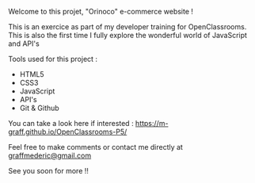 Welcome to this projet, "Orinoco" e-commerce website ! 

This is an exercice as part of my developer training for OpenClassrooms. This is also the first time I fully explore the wonderful world of JavaScript and API's

Tools used for this project :

- HTML5
- CSS3
- JavaScript
- API's 
- Git & Github

You can take a look here if interested : https://m-graff.github.io/OpenClassrooms-P5/

Feel free to make comments or contact me directly at graffmederic@gmail.com

See you soon for more !!